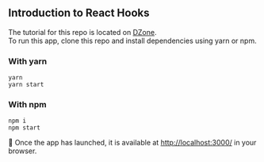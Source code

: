 ## Introduction to React Hooks

The tutorial for this repo is located on [DZone](https://dzone.com/articles/introduction-to-react-hooks). <br />
To run this app, clone this repo and install dependencies using yarn or npm.

### With yarn

```shell
yarn
yarn start
```

### With npm

```shell
npm i
npm start
```

🚀 Once the app has launched, it is available at [http://localhost:3000/](http://localhost:3000/) in your browser.
